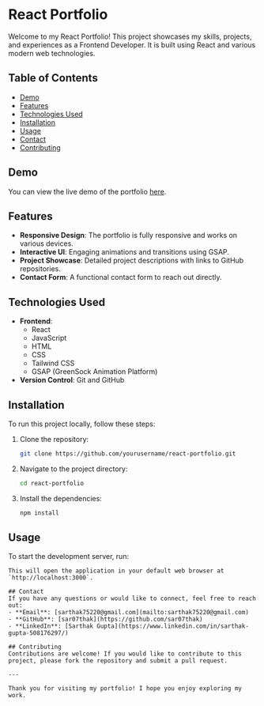 # React Portfolio

Welcome to my React Portfolio! This project showcases my skills, projects, and experiences as a Frontend Developer. It is built using React and various modern web technologies.

## Table of Contents

- [Demo](#demo)
- [Features](#features)
- [Technologies Used](#technologies-used)
- [Installation](#installation)
- [Usage](#usage)
- [Contact](#contact)
- [Contributing](#contributing)

## Demo

You can view the live demo of the portfolio [here](https://sarthak-porfolio-7.netlify.app/).

## Features

- **Responsive Design**: The portfolio is fully responsive and works on various devices.
- **Interactive UI**: Engaging animations and transitions using GSAP.
- **Project Showcase**: Detailed project descriptions with links to GitHub repositories.
- **Contact Form**: A functional contact form to reach out directly.

## Technologies Used

- **Frontend**:
  - React
  - JavaScript
  - HTML
  - CSS
  - Tailwind CSS
  - GSAP (GreenSock Animation Platform)
- **Version Control**: Git and GitHub

## Installation

To run this project locally, follow these steps:

1. Clone the repository:
   ```bash
   git clone https://github.com/yourusername/react-portfolio.git
   ```
2. Navigate to the project directory:
   ```bash
   cd react-portfolio
   ```
3. Install the dependencies:
   ```bash
   npm install
   ```

## Usage

To start the development server, run:

```
This will open the application in your default web browser at `http://localhost:3000`.

## Contact
If you have any questions or would like to connect, feel free to reach out:
- **Email**: [sarthak75220@gmail.com](mailto:sarthak75220@gmail.com)
- **GitHub**: [sar07thak](https://github.com/sar07thak)
- **LinkedIn**: [Sarthak Gupta](https://www.linkedin.com/in/sarthak-gupta-508176297/)

## Contributing
Contributions are welcome! If you would like to contribute to this project, please fork the repository and submit a pull request.

---

Thank you for visiting my portfolio! I hope you enjoy exploring my work.
```
